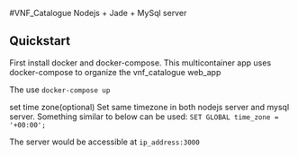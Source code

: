 #VNF_Catalogue Nodejs + Jade + MySql server


## Quickstart

First install docker and docker-compose. This multicontainer app uses
docker-compose to organize the vnf_catalogue web_app

The use
    ```docker-compose up```

set time zone(optional)
        Set same timezone in both nodejs server and mysql server. Something
        similar to below can be used:
        ``` SET GLOBAL time_zone = '+00:00'; ```


The server would be accessible at ```ip_address:3000```
